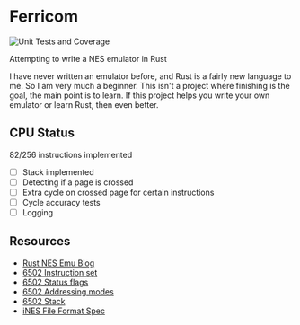 # Ferricom

![Unit Tests and Coverage](https://github.com/StableCrimson/ferricom/actions/workflows/test_coverage.yml/badge.svg?event=push)

Attempting to write a NES emulator in Rust

I have never written an emulator before, and Rust is a fairly new language to me. So I am very much
a beginner. This isn't a project where finishing is the goal, the main point is to learn.
If this project helps you write your own emulator or learn Rust, then even better.

## CPU Status

82/256 instructions implemented

- [ ] Stack implemented
- [ ] Detecting if a page is crossed
- [ ] Extra cycle on crossed page for certain instructions
- [ ] Cycle accuracy tests
- [ ] Logging

## Resources

- [Rust NES Emu Blog](https://bugzmanov.github.io/nes_ebook/)
- [6502 Instruction set](https://www.nesdev.org/obelisk-6502-guide/instructions.html)
- [6502 Status flags](https://www.nesdev.org/wiki/Status_flags)
- [6502 Addressing modes](https://www.nesdev.org/obelisk-6502-guide/addressing.html)
- [6502 Stack](https://www.nesdev.org/wiki/Stack)
- [iNES File Format Spec](https://www.nesdev.org/wiki/INES#Flags_6)
